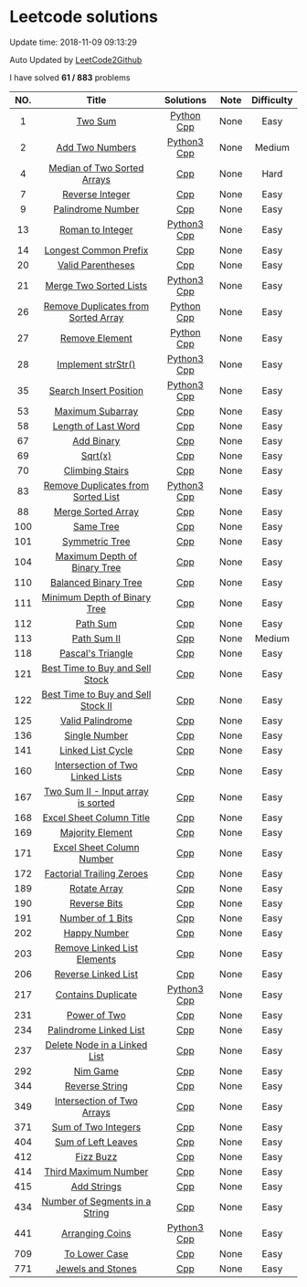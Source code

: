 #  Leetcode solutions
Update time:  2018-11-09 09:13:29 

Auto Updated by [LeetCode2Github](https://github.com/quinwu/LeetCode2Github)

I have solved **61   /   883** problems

|NO.|Title|Solutions|Note|Difficulty|
|:---:|:---:|:---:|:---:|:---:|
|1|[Two Sum](https://leetcode.com/problems/two-sum)|[Python](001.%20Two%20Sum/two-sum.py) [Cpp](001.%20Two%20Sum/two-sum.cpp) |None|Easy|
|2|[Add Two Numbers](https://leetcode.com/problems/add-two-numbers)|[Python3](002.%20Add%20Two%20Numbers/add-two-numbers.py) [Cpp](002.%20Add%20Two%20Numbers/add-two-numbers.cpp) |None|Medium|
|4|[Median of Two Sorted Arrays](https://leetcode.com/problems/median-of-two-sorted-arrays)|[Cpp](004.%20Median%20of%20Two%20Sorted%20Arrays/median-of-two-sorted-arrays.cpp) |None|Hard|
|7|[Reverse Integer](https://leetcode.com/problems/reverse-integer)|[Cpp](007.%20Reverse%20Integer/reverse-integer.cpp) |None|Easy|
|9|[Palindrome Number](https://leetcode.com/problems/palindrome-number)|[Cpp](009.%20Palindrome%20Number/palindrome-number.cpp) |None|Easy|
|13|[Roman to Integer](https://leetcode.com/problems/roman-to-integer)|[Python3](013.%20Roman%20to%20Integer/roman-to-integer.py) [Cpp](013.%20Roman%20to%20Integer/roman-to-integer.cpp) |None|Easy|
|14|[Longest Common Prefix](https://leetcode.com/problems/longest-common-prefix)|[Cpp](014.%20Longest%20Common%20Prefix/longest-common-prefix.cpp) |None|Easy|
|20|[Valid Parentheses](https://leetcode.com/problems/valid-parentheses)|[Cpp](020.%20Valid%20Parentheses/valid-parentheses.cpp) |None|Easy|
|21|[Merge Two Sorted Lists](https://leetcode.com/problems/merge-two-sorted-lists)|[Python3](021.%20Merge%20Two%20Sorted%20Lists/merge-two-sorted-lists.py) [Cpp](021.%20Merge%20Two%20Sorted%20Lists/merge-two-sorted-lists.cpp) |None|Easy|
|26|[Remove Duplicates from Sorted Array](https://leetcode.com/problems/remove-duplicates-from-sorted-array)|[Python](026.%20Remove%20Duplicates%20from%20Sorted%20Array/remove-duplicates-from-sorted-array.py) [Cpp](026.%20Remove%20Duplicates%20from%20Sorted%20Array/remove-duplicates-from-sorted-array.cpp) |None|Easy|
|27|[Remove Element](https://leetcode.com/problems/remove-element)|[Python](027.%20Remove%20Element/remove-element.py) [Cpp](027.%20Remove%20Element/remove-element.cpp) |None|Easy|
|28|[Implement strStr()](https://leetcode.com/problems/implement-strstr)|[Python3](028.%20Implement%20strStr()/implement-strstr.py) [Cpp](028.%20Implement%20strStr()/implement-strstr.cpp) |None|Easy|
|35|[Search Insert Position](https://leetcode.com/problems/search-insert-position)|[Python3](035.%20Search%20Insert%20Position/search-insert-position.py) [Cpp](035.%20Search%20Insert%20Position/search-insert-position.cpp) |None|Easy|
|53|[Maximum Subarray](https://leetcode.com/problems/maximum-subarray)|[Cpp](053.%20Maximum%20Subarray/maximum-subarray.cpp) |None|Easy|
|58|[Length of Last Word](https://leetcode.com/problems/length-of-last-word)|[Cpp](058.%20Length%20of%20Last%20Word/length-of-last-word.cpp) |None|Easy|
|67|[Add Binary](https://leetcode.com/problems/add-binary)|[Cpp](067.%20Add%20Binary/add-binary.cpp) |None|Easy|
|69|[Sqrt(x)](https://leetcode.com/problems/sqrtx)|[Cpp](069.%20Sqrt(x)/sqrtx.cpp) |None|Easy|
|70|[Climbing Stairs](https://leetcode.com/problems/climbing-stairs)|[Cpp](070.%20Climbing%20Stairs/climbing-stairs.cpp) |None|Easy|
|83|[Remove Duplicates from Sorted List](https://leetcode.com/problems/remove-duplicates-from-sorted-list)|[Python3](083.%20Remove%20Duplicates%20from%20Sorted%20List/remove-duplicates-from-sorted-list.py) [Cpp](083.%20Remove%20Duplicates%20from%20Sorted%20List/remove-duplicates-from-sorted-list.cpp) |None|Easy|
|88|[Merge Sorted Array](https://leetcode.com/problems/merge-sorted-array)|[Cpp](088.%20Merge%20Sorted%20Array/merge-sorted-array.cpp) |None|Easy|
|100|[Same Tree](https://leetcode.com/problems/same-tree)|[Cpp](100.%20Same%20Tree/same-tree.cpp) |None|Easy|
|101|[Symmetric Tree](https://leetcode.com/problems/symmetric-tree)|[Cpp](101.%20Symmetric%20Tree/symmetric-tree.cpp) |None|Easy|
|104|[Maximum Depth of Binary Tree](https://leetcode.com/problems/maximum-depth-of-binary-tree)|[Cpp](104.%20Maximum%20Depth%20of%20Binary%20Tree/maximum-depth-of-binary-tree.cpp) |None|Easy|
|110|[Balanced Binary Tree](https://leetcode.com/problems/balanced-binary-tree)|[Cpp](110.%20Balanced%20Binary%20Tree/balanced-binary-tree.cpp) |None|Easy|
|111|[Minimum Depth of Binary Tree](https://leetcode.com/problems/minimum-depth-of-binary-tree)|[Cpp](111.%20Minimum%20Depth%20of%20Binary%20Tree/minimum-depth-of-binary-tree.cpp) |None|Easy|
|112|[Path Sum](https://leetcode.com/problems/path-sum)|[Cpp](112.%20Path%20Sum/path-sum.cpp) |None|Easy|
|113|[Path Sum II](https://leetcode.com/problems/path-sum-ii)|[Cpp](113.%20Path%20Sum%20II/path-sum-ii.cpp) |None|Medium|
|118|[Pascal's Triangle](https://leetcode.com/problems/pascals-triangle)|[Cpp](118.%20Pascal's%20Triangle/pascals-triangle.cpp) |None|Easy|
|121|[Best Time to Buy and Sell Stock](https://leetcode.com/problems/best-time-to-buy-and-sell-stock)|[Cpp](121.%20Best%20Time%20to%20Buy%20and%20Sell%20Stock/best-time-to-buy-and-sell-stock.cpp) |None|Easy|
|122|[Best Time to Buy and Sell Stock II](https://leetcode.com/problems/best-time-to-buy-and-sell-stock-ii)|[Cpp](122.%20Best%20Time%20to%20Buy%20and%20Sell%20Stock%20II/best-time-to-buy-and-sell-stock-ii.cpp) |None|Easy|
|125|[Valid Palindrome](https://leetcode.com/problems/valid-palindrome)|[Cpp](125.%20Valid%20Palindrome/valid-palindrome.cpp) |None|Easy|
|136|[Single Number](https://leetcode.com/problems/single-number)|[Cpp](136.%20Single%20Number/single-number.cpp) |None|Easy|
|141|[Linked List Cycle](https://leetcode.com/problems/linked-list-cycle)|[Cpp](141.%20Linked%20List%20Cycle/linked-list-cycle.cpp) |None|Easy|
|160|[Intersection of Two Linked Lists](https://leetcode.com/problems/intersection-of-two-linked-lists)|[Cpp](160.%20Intersection%20of%20Two%20Linked%20Lists/intersection-of-two-linked-lists.cpp) |None|Easy|
|167|[Two Sum II - Input array is sorted](https://leetcode.com/problems/two-sum-ii-input-array-is-sorted)|[Cpp](167.%20Two%20Sum%20II%20-%20Input%20array%20is%20sorted/two-sum-ii-input-array-is-sorted.cpp) |None|Easy|
|168|[Excel Sheet Column Title](https://leetcode.com/problems/excel-sheet-column-title)|[Cpp](168.%20Excel%20Sheet%20Column%20Title/excel-sheet-column-title.cpp) |None|Easy|
|169|[Majority Element](https://leetcode.com/problems/majority-element)|[Cpp](169.%20Majority%20Element/majority-element.cpp) |None|Easy|
|171|[Excel Sheet Column Number](https://leetcode.com/problems/excel-sheet-column-number)|[Cpp](171.%20Excel%20Sheet%20Column%20Number/excel-sheet-column-number.cpp) |None|Easy|
|172|[Factorial Trailing Zeroes](https://leetcode.com/problems/factorial-trailing-zeroes)|[Cpp](172.%20Factorial%20Trailing%20Zeroes/factorial-trailing-zeroes.cpp) |None|Easy|
|189|[Rotate Array](https://leetcode.com/problems/rotate-array)|[Cpp](189.%20Rotate%20Array/rotate-array.cpp) |None|Easy|
|190|[Reverse Bits](https://leetcode.com/problems/reverse-bits)|[Cpp](190.%20Reverse%20Bits/reverse-bits.cpp) |None|Easy|
|191|[Number of 1 Bits](https://leetcode.com/problems/number-of-1-bits)|[Cpp](191.%20Number%20of%201%20Bits/number-of-1-bits.cpp) |None|Easy|
|202|[Happy Number](https://leetcode.com/problems/happy-number)|[Cpp](202.%20Happy%20Number/happy-number.cpp) |None|Easy|
|203|[Remove Linked List Elements](https://leetcode.com/problems/remove-linked-list-elements)|[Cpp](203.%20Remove%20Linked%20List%20Elements/remove-linked-list-elements.cpp) |None|Easy|
|206|[Reverse Linked List](https://leetcode.com/problems/reverse-linked-list)|[Cpp](206.%20Reverse%20Linked%20List/reverse-linked-list.cpp) |None|Easy|
|217|[Contains Duplicate](https://leetcode.com/problems/contains-duplicate)|[Python3](217.%20Contains%20Duplicate/contains-duplicate.py) [Cpp](217.%20Contains%20Duplicate/contains-duplicate.cpp) |None|Easy|
|231|[Power of Two](https://leetcode.com/problems/power-of-two)|[Cpp](231.%20Power%20of%20Two/power-of-two.cpp) |None|Easy|
|234|[Palindrome Linked List](https://leetcode.com/problems/palindrome-linked-list)|[Cpp](234.%20Palindrome%20Linked%20List/palindrome-linked-list.cpp) |None|Easy|
|237|[Delete Node in a Linked List](https://leetcode.com/problems/delete-node-in-a-linked-list)|[Cpp](237.%20Delete%20Node%20in%20a%20Linked%20List/delete-node-in-a-linked-list.cpp) |None|Easy|
|292|[Nim Game](https://leetcode.com/problems/nim-game)|[Cpp](292.%20Nim%20Game/nim-game.cpp) |None|Easy|
|344|[Reverse String](https://leetcode.com/problems/reverse-string)|[Cpp](344.%20Reverse%20String/reverse-string.cpp) |None|Easy|
|349|[Intersection of Two Arrays](https://leetcode.com/problems/intersection-of-two-arrays)|[Cpp](349.%20Intersection%20of%20Two%20Arrays/intersection-of-two-arrays.cpp) |None|Easy|
|371|[Sum of Two Integers](https://leetcode.com/problems/sum-of-two-integers)|[Cpp](371.%20Sum%20of%20Two%20Integers/sum-of-two-integers.cpp) |None|Easy|
|404|[Sum of Left Leaves](https://leetcode.com/problems/sum-of-left-leaves)|[Cpp](404.%20Sum%20of%20Left%20Leaves/sum-of-left-leaves.cpp) |None|Easy|
|412|[Fizz Buzz](https://leetcode.com/problems/fizz-buzz)|[Cpp](412.%20Fizz%20Buzz/fizz-buzz.cpp) |None|Easy|
|414|[Third Maximum Number](https://leetcode.com/problems/third-maximum-number)|[Cpp](414.%20Third%20Maximum%20Number/third-maximum-number.cpp) |None|Easy|
|415|[Add Strings](https://leetcode.com/problems/add-strings)|[Cpp](415.%20Add%20Strings/add-strings.cpp) |None|Easy|
|434|[Number of Segments in a String](https://leetcode.com/problems/number-of-segments-in-a-string)|[Cpp](434.%20Number%20of%20Segments%20in%20a%20String/number-of-segments-in-a-string.cpp) |None|Easy|
|441|[Arranging Coins](https://leetcode.com/problems/arranging-coins)|[Python3](441.%20Arranging%20Coins/arranging-coins.py) [Cpp](441.%20Arranging%20Coins/arranging-coins.cpp) |None|Easy|
|709|[To Lower Case](https://leetcode.com/problems/to-lower-case)|[Cpp](709.%20To%20Lower%20Case/to-lower-case.cpp) |None|Easy|
|771|[Jewels and Stones](https://leetcode.com/problems/jewels-and-stones)|[Cpp](771.%20Jewels%20and%20Stones/jewels-and-stones.cpp) |None|Easy|
